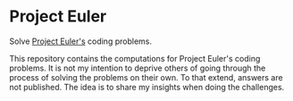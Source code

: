 # Project Euler
Solve <a href='www.projecteuler.net'>Project Euler's</a> coding problems.

This repository contains the computations for Project Euler's coding problems. It is not my intention to deprive others of going through the process of solving the problems on their own. To that extend, answers are not published. The idea is to share my insights when doing the challenges.
